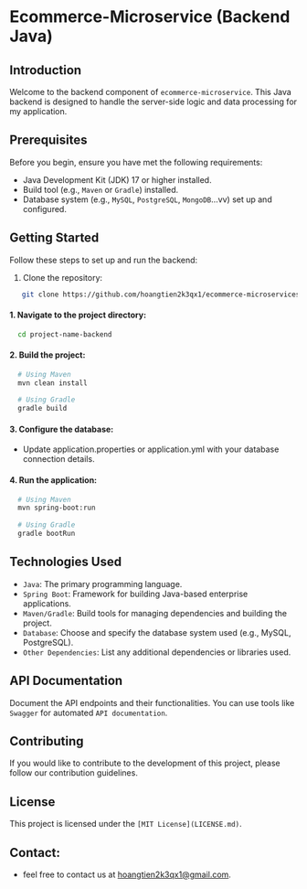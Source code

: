 # Ecommerce-Microservice (Backend Java)

## Introduction
Welcome to the backend component of `ecommerce-microservice`. This Java backend is designed to handle the server-side logic and data processing for my application.

## Prerequisites
Before you begin, ensure you have met the following requirements:

- Java Development Kit (JDK) 17 or higher installed.
- Build tool (e.g., `Maven` or `Gradle`) installed.
- Database system (e.g., `MySQL`, `PostgreSQL`, `MongoDB`...vv) set up and configured.

## Getting Started
Follow these steps to set up and run the backend:

1. Clone the repository:

```bash
   git clone https://github.com/hoangtien2k3qx1/ecommerce-microservices.git
```

#### 1. Navigate to the project directory:
```bash
  cd project-name-backend
```

#### 2. Build the project:
```bash
  # Using Maven
  mvn clean install
  
  # Using Gradle
  gradle build
```

#### 3. Configure the database:
  - Update application.properties or application.yml with your database connection details.


#### 4. Run the application:
```bash
  # Using Maven
  mvn spring-boot:run
  
  # Using Gradle
  gradle bootRun
```

## Technologies Used
- `Java`: The primary programming language.
- `Spring Boot`: Framework for building Java-based enterprise applications.
- `Maven/Gradle`: Build tools for managing dependencies and building the project.
- `Database`: Choose and specify the database system used (e.g., MySQL, PostgreSQL).
- `Other Dependencies`: List any additional dependencies or libraries used.

## API Documentation
Document the API endpoints and their functionalities. You can use tools like `Swagger` for automated `API documentation`.

## Contributing
If you would like to contribute to the development of this project, please follow our contribution guidelines.

## License
This project is licensed under the `[MIT License](LICENSE.md)`.

## Contact:
- feel free to contact us at [hoangtien2k3qx1@gmail.com]().
